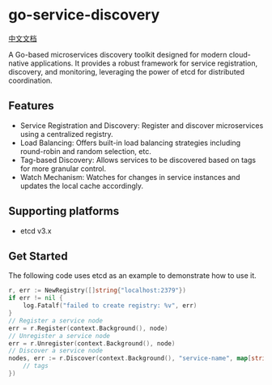 # go-service-discovery

[中文文档](README-CN.md)

A Go-based microservices discovery toolkit designed for modern cloud-native applications. It provides a robust framework
for service registration, discovery, and monitoring, leveraging the power of etcd for distributed coordination.

## Features

+ Service Registration and Discovery: Register and discover microservices using a centralized registry.
+ Load Balancing: Offers built-in load balancing strategies including round-robin and random selection, etc.
+ Tag-based Discovery: Allows services to be discovered based on tags for more granular control.
+ Watch Mechanism: Watches for changes in service instances and updates the local cache accordingly.

## Supporting platforms

+ etcd v3.x

## Get Started

The following code uses etcd as an example to demonstrate how to use it.

```go
r, err := NewRegistry([]string{"localhost:2379"})
if err != nil {
    log.Fatalf("failed to create registry: %v", err)
}
// Register a service node
err = r.Register(context.Background(), node)
// Unregister a service node
err = r.Unregister(context.Background(), node)
// Discover a service node
nodes, err := r.Discover(context.Background(), "service-name", map[string]string{
	// tags
})
```
